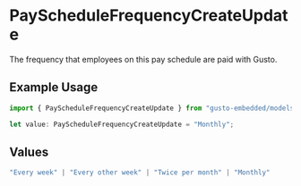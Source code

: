 # PayScheduleFrequencyCreateUpdate

The frequency that employees on this pay schedule are paid with Gusto.

## Example Usage

```typescript
import { PayScheduleFrequencyCreateUpdate } from "gusto-embedded/models/components";

let value: PayScheduleFrequencyCreateUpdate = "Monthly";
```

## Values

```typescript
"Every week" | "Every other week" | "Twice per month" | "Monthly"
```